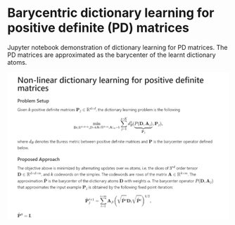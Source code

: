# Barycentric dictionary learning for positive definite (PD) matrices
 Jupyter notebook demonstration of dictionary learning for PD matrices. The PD matrices are approximated as the barycenter of the learnt dictionary atoms.


![plot](./figures/problem_setup.PNG)
